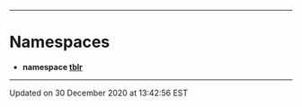 ---

# Namespaces



* **namespace [tblr](api/Namespaces/namespacetblr.md)** 



-------------------------------

Updated on 30 December 2020 at 13:42:56 EST

